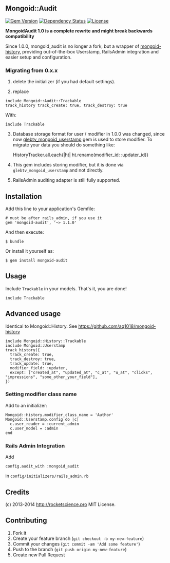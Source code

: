 ## Mongoid::Audit

[![Gem Version](https://badge.fury.io/rb/mongoid-audit.png)](http://badge.fury.io/rb/mongoid-audit)
[![Dependency Status](https://www.versioneye.com/user/projects/53ea131f8b6db55f150000b7/badge.svg)](https://www.versioneye.com/user/projects/53ea131f8b6db55f150000b7)
[![License](http://img.shields.io/:license-mit-blue.svg)](https://github.com/rs-pro/mongoid-audit/blob/master/MIT-LICENSE.txt)

**MongoidAudit 1.0 is a complete rewrite and might break backwards compatibility**

Since 1.0.0, mongoid_audit is no longer a fork, but a wrapper of [mongoid-history](https://github.com/aq1018/mongoid-history), providing
out-of-the-box Userstamp, RailsAdmin integration and easier setup and configuration.

### Migrating from 0.x.x

1) delete the initializer (if you had default settings).

2) replace
```
include Mongoid::Audit::Trackable
track_history track_create: true, track_destroy: true
```
With:
```
include Trackable
```
3)  Database storage format for user / modifier in 1.0.0 was changed, since now [glebtv_mongoid_userstamp](https://github.com/glebtv/mongoid_userstamp) gem is used to store modifier. To migrate your data you should do something like:
  
    HistoryTracker.all.each{|ht| ht.rename(modifier_id: :updater_id)}

4) This gem includes storing modifier, but it is done via ```glebtv_mongoid_userstamp``` and not directly.

5) RailsAdmin auditing adapter is still fully supported.

## Installation

Add this line to your application's Gemfile:

    # must be after rails_admin, if you use it
    gem 'mongoid-audit', '~> 1.1.0'

And then execute:

    $ bundle

Or install it yourself as:

    $ gem install mongoid-audit

## Usage

Include ```Trackable``` in your models. That's it, you are done!

    include Trackable

## Advanced usage

Identical to Mongoid::History.
See https://github.com/aq1018/mongoid-history

    include Mongoid::History::Trackable
    include Mongoid::Userstamp
    track_history({
      track_create: true,
      track_destroy: true,
      track_update: true,
      modifier_field: :updater,
      except: ["created_at", "updated_at", "c_at", "u_at", "clicks", "impressions", "some_other_your_field"],
    })

### Setting modifier class name

Add to an initializer:

    Mongoid::History.modifier_class_name = 'Author'
    Mongoid::Userstamp.config do |c|
      c.user_reader = :current_admin
      c.user_model = :admin
    end

### Rails Admin Integration

Add 

    config.audit_with :mongoid_audit

in ```config/initializers/rails_admin.rb```

## Credits

(c) 2013-2014 http://rocketscience.pro MIT License.

## Contributing

1. Fork it
2. Create your feature branch (`git checkout -b my-new-feature`)
3. Commit your changes (`git commit -am 'Add some feature'`)
4. Push to the branch (`git push origin my-new-feature`)
5. Create new Pull Request
